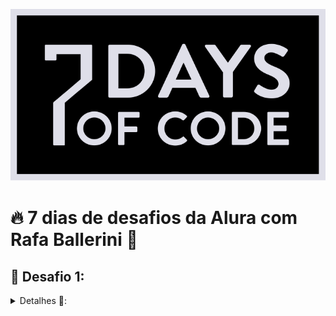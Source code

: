 <p align="middle"><img src="./imgs_readme/7days.svg"/></p>

# 🔥 7 dias de desafios da Alura com Rafa Ballerini 🚀

## 📌 Desafio 1:

<details><summary>Detalhes 📝:</summary>

A sua tarefa de hoje é reescrever o código abaixo de maneira que ele imprima as informações de maneira correta, que faça sentido e sem erros:

```javascript
let numeroUm = 1;
let stringUm = '1';
let numeroTrinta = 30;
let stringTrinta = '30';
let numeroDez = 10;
let stringDez = '10';

if (COMPARAR O numeroUm e a stringUm) {
  console.log('As variáveis numeroUm e stringUm tem o mesmo valor, mas tipos diferentes');
} else {
  console.log('As variáveis numeroUm e stringUm não tem o mesmo valor');
}

if (COMPARAR O numeroTrinta e a stringTrinta) {
  console.log('As variáveis numeroTrinta e stringTrinta tem o mesmo valor e mesmo tipo');
} else {
  console.log('As variáveis numeroTrinta e stringTrinta não tem o mesmo tipo');
}

if (COMPARAR O numeroDez e a stringDez) {
  console.log('As variáveis numeroDez e stringDez tem o mesmo valor, mas tipos diferentes');
} else {
  console.log('As variáveis numeroDez e stringDez não tem o mesmo valor');
}
```

</details>
